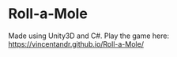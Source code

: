 # Roll-a-Mole

Made using Unity3D and C#. Play the game here: https://vincentandr.github.io/Roll-a-Mole/
